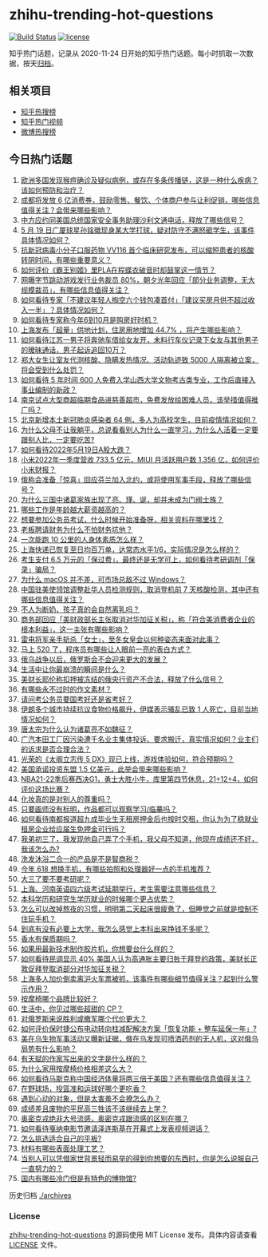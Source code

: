 # zhihu-trending-hot-questions

[![Build Status](https://github.com/justjavac/zhihu-trending-hot-questions/workflows/ci/badge.svg?branch=master)](https://github.com/justjavac/zhihu-trending-hot-questions/actions)
[![license](https://img.shields.io/github/license/justjavac/zhihu-trending-hot-questions)](https://github.com/justjavac/zhihu-trending-hot-questions/blob/master/LICENSE)

知乎热门话题，记录从 2020-11-24 日开始的知乎热门话题。每小时抓取一次数据，按天[归档](./archives)。

## 相关项目

- [知乎热搜榜](https://github.com/justjavac/zhihu-trending-top-search)
- [知乎热门视频](https://github.com/justjavac/zhihu-trending-hot-video)
- [微博热搜榜](https://github.com/justjavac/weibo-trending-hot-search)

## 今日热门话题

<!-- BEGIN -->
<!-- 最后更新时间 Fri May 20 2022 05:03:10 GMT+0800 (China Standard Time) -->

1. [欧洲多国发现猴痘确诊及疑似病例，或存在多条传播链，这是一种什么疾病？该如何预防和治疗？](https://www.zhihu.com/question/533513775)
1. [成都将发放 6 亿消费券，鼓励零售、餐饮、个体商户参与让利促销，哪些信息值得关注？会带来哪些影响？](https://www.zhihu.com/question/532585015)
1. [中方应约同美国总统国家安全事务助理沙利文通电话，释放了哪些信号？](https://www.zhihu.com/question/533508224)
1. [5 月 19 日广厦球星孙铭徽现身某大学打球，疑对防守不满怒砸学生，该事件具体情况如何？](https://www.zhihu.com/question/533524942)
1. [抗新冠病毒小分子口服药物 VV116 首个临床研究发布，可以缩短患者的核酸转阴时间，有哪些重要意义？](https://www.zhihu.com/question/533355134)
1. [如何评价《霸王别姬》里PLA在程蝶衣破音时却鼓掌这一情节？](https://www.zhihu.com/question/22285509)
1. [网曝字节跳动游戏发行业务裁员 80%，朝夕光年回应「部分业务调整，无大规模裁员」，有哪些信息值得关注？](https://www.zhihu.com/question/533476697)
1. [如何看待专家「不建议年轻人掏空六个钱包凑首付」「建议买房月供不超过收入一半」？具体情况如何？](https://www.zhihu.com/question/533537784)
1. [如何看待专家称今年6到10月是购房好时机？](https://www.zhihu.com/question/533559865)
1. [上海发布「超量」供地计划，住房用地增加 44.7% ，将产生哪些影响？](https://www.zhihu.com/question/533239624)
1. [如何看待江苏一男子将奔驰车借给女友开，未料行车仪记录下女友与其他男子的暧昧通话，男子起诉追回10万？](https://www.zhihu.com/question/533545738)
1. [郑大女生让室友代测核酸、隐瞒发热情况、活动轨迹致 5000 人隔离被立案，将会受到什么处罚？](https://www.zhihu.com/question/533520370)
1. [如何看待 5 年时间 600 人免费入学山西大学文物考古类专业，工作后直接入事业编制的新政？](https://www.zhihu.com/question/533363662)
1. [南京试点大型商超临期食品进慈善超市，免费发放给困难人员，该举措值得推广吗？](https://www.zhihu.com/question/533209810)
1. [北京新增本土新冠肺炎感染者 64 例，多人为高校学生，目前疫情情况如何？](https://www.zhihu.com/question/533597142)
1. [为什么父母不让我躺平，总说看看别人为什么一直学习，为什么人活着一定要跟别人比，一定要吃苦?](https://www.zhihu.com/question/533509957)
1. [如何看待2022年5月19日A股大跌？](https://www.zhihu.com/question/533521966)
1. [小米2022年一季度营收 733.5 亿元，MIUI 月活跃用户数 1.356 亿，如何评价小米财报？](https://www.zhihu.com/question/533612259)
1. [俄称会准备「惊喜」回应芬兰加入北约，或将使用军事手段，释放了哪些信号？](https://www.zhihu.com/question/533529976)
1. [为什么三国中诸葛家族出现了亮、瑾、诞，却并未成为门阀士族？](https://www.zhihu.com/question/23114629)
1. [哪些工作是年龄越大薪资越高的？](https://www.zhihu.com/question/533169403)
1. [想要参加公务员考试，什么时候开始准备呀，相关资料在哪里找？](https://www.zhihu.com/question/518258980)
1. [老板聘请财务为什么不怕财务坑他？](https://www.zhihu.com/question/308847003)
1. [一次能跑 10 公里的人身体素质怎么样？](https://www.zhihu.com/question/374217714)
1. [上海快递已恢复至日均百万单，达常态水平1/6，实际情况是怎么样的？](https://www.zhihu.com/question/533395615)
1. [考生支付 6.5 万元的「保过费」，最终还是无学可上，如何看待考研调剂「保录」骗局？](https://www.zhihu.com/question/533538330)
1. [为什么 macOS 并不差，可市场总敌不过 Windows？](https://www.zhihu.com/question/510326999)
1. [中国驻美使领馆调整赴华人员检测规则，取消登机前 7 天核酸检测，其中还有哪些信息值得关注？](https://www.zhihu.com/question/533430493)
1. [不人为断奶，孩子真的会自然离乳吗？](https://www.zhihu.com/question/484540748)
1. [商务部回应「美财政部长主张取消对华加征关税」，称「符合美消费者企业的根本利益」，这一主张有哪些影响？](https://www.zhihu.com/question/533587196)
1. [雷电将军亲手斩杀「女士」，至冬女皇会以何种姿态来面对此事？](https://www.zhihu.com/question/486402715)
1. [马上 520 了，程序员有哪些让人眼前一亮的表白方式？](https://www.zhihu.com/question/533086732)
1. [俄乌战争以后，俄罗斯会不会迎来更大的发展？](https://www.zhihu.com/question/531943394)
1. [生活中让你最崩溃的瞬间是什么？](https://www.zhihu.com/question/434353282)
1. [美财长耶伦称扣押被冻结的俄央行资产不合法，释放了什么信号？](https://www.zhihu.com/question/533569393)
1. [有哪些永不过时的作文素材？](https://www.zhihu.com/question/318788758)
1. [请问考公务员要国考好还是省考好？](https://www.zhihu.com/question/292113644)
1. [伊朗多个城市持续抗议食物价格飙升，伊媒表示骚乱已致 1 人死亡，目前当地情况如何？](https://www.zhihu.com/question/532940504)
1. [唐太宗为什么认为诸葛亮不如魏征？](https://www.zhihu.com/question/533301566)
1. [广汽本田工厂因污染遭千名业主集体投诉、要求搬迁，真实情况如何？业主们的诉求是否合理合法？](https://www.zhihu.com/question/533363476)
1. [光荣的《太阁立志传 5 DX》现已上线，游戏体验如何，符合预期吗？](https://www.zhihu.com/question/533540516)
1. [美国承诺投资东盟 1.5 亿美元，此举会带来哪些影响？](https://www.zhihu.com/question/532759541)
1. [NBA21-22季后赛西决G1，勇士大胜小牛，库里第四节休息，21+12+4，如何评价这场比赛？](https://www.zhihu.com/question/533542590)
1. [化妆真的是对别人的尊重吗？](https://www.zhihu.com/question/529615602)
1. [只要画师没有标明，作品都可以观察学习/临摹吗？](https://www.zhihu.com/question/533119719)
1. [如何看待南都报道超九成毕业生无租房押金后也按时交租，你认为为了稳就业租房企业给应届生免押金可行吗？](https://www.zhihu.com/question/533578063)
1. [我弟初三了，我发现他自己弄了个手机，我父母不知道，他现在成绩还不好，我该怎么办?](https://www.zhihu.com/question/533527283)
1. [洗发沐浴二合一的产品是不是智商税？](https://www.zhihu.com/question/531970596)
1. [今年 618 想换手机，有哪些拍照和处理器好一点的手机推荐？](https://www.zhihu.com/question/531935794)
1. [大三了要不要考研呢？](https://www.zhihu.com/question/533513494)
1. [上海、河南英语四六级考试延期举行，考生需要注意哪些信息？](https://www.zhihu.com/question/533539217)
1. [本科学历和研究生学历就业的时候哪个更占优势？](https://www.zhihu.com/question/532992636)
1. [怎么可以改掉熬夜的习惯，明明第二天起床很疲惫了，但睡觉之前就是控制不住玩手机？](https://www.zhihu.com/question/533488263)
1. [到底有没有必要上大学，我怎么感觉上本科出来挣钱不多呢？](https://www.zhihu.com/question/533196360)
1. [香水有保质期吗？](https://www.zhihu.com/question/20612253)
1. [如果用最新技术制作胶片机，你想要台什么样的？](https://www.zhihu.com/question/531894894)
1. [如何看待民调显示 40% 美国人认为高通胀主要归咎于拜登的政策，美财长正敦促拜登取消部分对华加征关税？](https://www.zhihu.com/question/533511561)
1. [上海多人加价倒卖离沪火车票被抓，该事件有哪些细节值得关注？起到什么警示作用？](https://www.zhihu.com/question/533263681)
1. [按摩椅哪个品牌比较好？](https://www.zhihu.com/question/27564356)
1. [生活中，你见过哪些超甜的 CP？](https://www.zhihu.com/question/533410313)
1. [对俄罗斯来说胜利或撤军哪个代价更大？](https://www.zhihu.com/question/533503577)
1. [如何评价保时捷公布电动转向柱减配解决方案「恢复功能 + 整车延保一年」?](https://www.zhihu.com/question/533455011)
1. [美在乌生物军事活动又曝新证据，俄在乌发现可喷洒药剂的无人机，这对俄乌局势有什么影响？](https://www.zhihu.com/question/533602394)
1. [有天赋的作家写出来的文字是什么样的？](https://www.zhihu.com/question/526079999)
1. [为什么家用按摩椅价格相差这么大？](https://www.zhihu.com/question/68401191)
1. [如何看待马斯克称中国经济体量将两三倍于美国？还有哪些信息值得关注？](https://www.zhihu.com/question/533476734)
1. [在野球场，投篮准和运球好哪个更吃香？](https://www.zhihu.com/question/532904363)
1. [遇到心动的对象，但是太害羞不会撩怎么办？](https://www.zhihu.com/question/532118173)
1. [成绩差且废物的平民高三牲该不该继续去上学？](https://www.zhihu.com/question/532616873)
1. [奥密克戎绝非大号流感，奥密克戎跟流感的区别在哪？](https://www.zhihu.com/question/526906419)
1. [如何看待戛纳电影节邀请泽连斯基在开幕式上发表视频讲话？](https://www.zhihu.com/question/533340440)
1. [怎么挑选适合自己的平板?](https://www.zhihu.com/question/488901186)
1. [材料有哪些表面处理工艺？](https://www.zhihu.com/question/20571705)
1. [当别人可以凭借家世背景轻而易举的得到你想要的东西时，你是怎么说服自己一直努力的？](https://www.zhihu.com/question/532065183)
1. [国内有哪些冷门但是有特色的博物馆?](https://www.zhihu.com/question/487748738)

<!-- END -->

历史归档 [./archives](./archives)

### License

[zhihu-trending-hot-questions](https://github.com/justjavac/zhihu-trending-hot-questions)
的源码使用 MIT License 发布。具体内容请查看 [LICENSE](./LICENSE) 文件。
